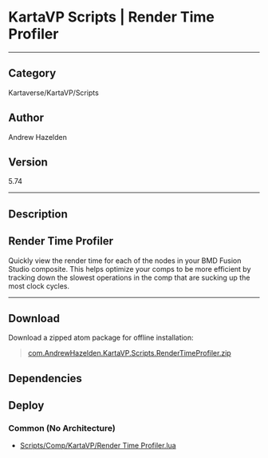 # KartaVP Scripts | Render Time Profiler
___

## Category
Kartaverse/KartaVP/Scripts

## Author
Andrew Hazelden

## Version
5.74

___

## Description
<h2>Render Time Profiler</h2>
<p>Quickly view the render time for each of the nodes in your BMD Fusion Studio composite. This helps optimize your comps to be more efficient by tracking down the slowest operations in the comp that are sucking up the most clock cycles.</p>

___

## Download

Download a zipped atom package for offline installation:
> [com.AndrewHazelden.KartaVP.Scripts.RenderTimeProfiler.zip](https://gitlab.com/WeSuckLess/Reactor/-/archive/master/Reactor-master.zip?path=Atoms/com.AndrewHazelden.KartaVP.Scripts.RenderTimeProfiler)  

## Dependencies

## Deploy

### Common (No Architecture)

<ul>
<li><a href="https://gitlab.com/WeSuckLess/Reactor/-/blob/master/Atoms/com.AndrewHazelden.KartaVP.Scripts.RenderTimeProfiler/Scripts/Comp/KartaVP/Render Time Profiler.lua?ref_type=heads">Scripts/Comp/KartaVP/Render Time Profiler.lua</a></li>
</ul>
